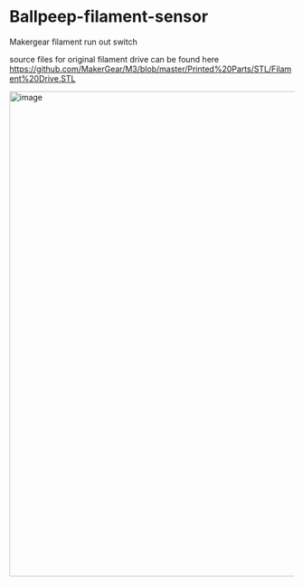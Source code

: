 # Ballpeep-filament-sensor
Makergear filament run out switch

source files for original filament drive can be found here https://github.com/MakerGear/M3/blob/master/Printed%20Parts/STL/Filament%20Drive.STL



<img width="857" alt="image" src="https://github.com/user-attachments/assets/3f002059-5c2b-48d6-9dc6-c72246e7b531" />

